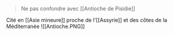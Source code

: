 > Ne pas confondre avec [[Antioche de Pisidie]]

Cité en [[Asie mineure]] proche de l'[[Assyrie]] et des côtes de la Méditerranée
![[Antioche.PNG]]